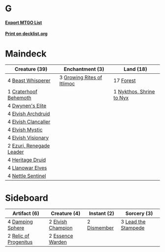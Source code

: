 # G

#### [Export MTGO List](../collection/G/G.txt)
#### [Print on decklist.org](http://decklist.org/?deckmain=4%09Beast%20Whisperer%0A1%09Craterhoof%20Behemoth%0A4%09Dwynen's%20Elite%0A4%09Elvish%20Archdruid%0A4%09Elvish%20Clancaller%0A4%09Elvish%20Mystic%0A4%09Elvish%20Visionary%0A2%09Ezuri,%20Renegade%20Leader%0A17%09Forest%0A3%09Growing%20Rites%20of%20Itlimoc%0A4%09Heritage%20Druid%0A4%09Llanowar%20Elves%0A4%09Nettle%20Sentinel%0A1%09Nykthos,%20Shrine%20to%20Nyx&deckside=4%09Damping%20Sphere%0A2%09Dismember%0A2%09Elvish%20Champion%0A2%09Essence%20Warden%0A3%09Lead%20the%20Stampede%0A2%09Relic%20of%20Progenitus)
# Maindeck

|                                           Creature (39)                                           |                                           Enchantment (3)                                           |                                             Land (18)                                             |
|---------------------------------------------------------------------------------------------------|-----------------------------------------------------------------------------------------------------|---------------------------------------------------------------------------------------------------|
|4 [Beast Whisperer](http://gatherer.wizards.com/Pages/Card/Details.aspx?multiverseid=452873)       |3 [Growing Rites of Itlimoc](http://gatherer.wizards.com/Pages/Card/Details.aspx?multiverseid=435346)|17 [Forest](http://gatherer.wizards.com/Pages/Card/Details.aspx?multiverseid=439605)               |
|1 [Craterhoof Behemoth](http://gatherer.wizards.com/Pages/Card/Details.aspx?multiverseid=425947)   |                                                                                                     |1 [Nykthos, Shrine to Nyx](http://gatherer.wizards.com/Pages/Card/Details.aspx?multiverseid=373713)|
|4 [Dwynen's Elite](http://gatherer.wizards.com/Pages/Card/Details.aspx?multiverseid=442739)        |                                                                                                     |                                                                                                   |
|4 [Elvish Archdruid](http://gatherer.wizards.com/Pages/Card/Details.aspx?multiverseid=442741)      |                                                                                                     |                                                                                                   |
|4 [Elvish Clancaller](http://gatherer.wizards.com/Pages/Card/Details.aspx?multiverseid=447315)     |                                                                                                     |                                                                                                   |
|4 [Elvish Mystic](http://gatherer.wizards.com/Pages/Card/Details.aspx?multiverseid=442743)         |                                                                                                     |                                                                                                   |
|4 [Elvish Visionary](http://gatherer.wizards.com/Pages/Card/Details.aspx?multiverseid=417431)      |                                                                                                     |                                                                                                   |
|2 [Ezuri, Renegade Leader](http://gatherer.wizards.com/Pages/Card/Details.aspx?multiverseid=442737)|                                                                                                     |                                                                                                   |
|4 [Heritage Druid](http://gatherer.wizards.com/Pages/Card/Details.aspx?multiverseid=413713)        |                                                                                                     |                                                                                                   |
|4 [Llanowar Elves](http://gatherer.wizards.com/Pages/Card/Details.aspx?multiverseid=413717)        |                                                                                                     |                                                                                                   |
|4 [Nettle Sentinel](http://gatherer.wizards.com/Pages/Card/Details.aspx?multiverseid=442171)       |                                                                                                     |                                                                                                   |


# Sideboard

|                                          Artifact (6)                                          |                                       Creature (4)                                        |                                     Instant (2)                                      |                                         Sorcery (3)                                          |
|------------------------------------------------------------------------------------------------|-------------------------------------------------------------------------------------------|--------------------------------------------------------------------------------------|----------------------------------------------------------------------------------------------|
|4 [Damping Sphere](http://gatherer.wizards.com/Pages/Card/Details.aspx?multiverseid=443101)     |2 [Elvish Champion](http://gatherer.wizards.com/Pages/Card/Details.aspx?multiverseid=26445)|2 [Dismember](http://gatherer.wizards.com/Pages/Card/Details.aspx?multiverseid=397830)|3 [Lead the Stampede](http://gatherer.wizards.com/Pages/Card/Details.aspx?multiverseid=438739)|
|2 [Relic of Progenitus](http://gatherer.wizards.com/Pages/Card/Details.aspx?multiverseid=205326)|2 [Essence Warden](http://gatherer.wizards.com/Pages/Card/Details.aspx?multiverseid=249374)|                                                                                      |                                                                                              |

